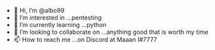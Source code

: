 - 👋 Hi, I’m @albo99
- 👀 I’m interested in ...pentesting
- 🌱 I’m currently learning ...python
- 💞️ I’m looking to collaborate on ...anything good that is worth my time
- 📫 How to reach me ...on Discord at Maaan I#7777

<!---
albo99/albo99 is a ✨ special ✨ repository because its `README.md` (this file) appears on your GitHub profile.
You can click the Preview link to take a look at your changes.
--->
